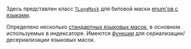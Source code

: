Здесь представлен класс [`TLangMask`](https://a.yandex-team.ru/arc/trunk/arcadia/library/cpp/langmask/langmask.h) для битовой маски [enum'ов с языками](https://a.yandex-team.ru/arc/trunk/arcadia/library/cpp/langs).

Определено несколько [стандартных языковых масок](https://a.yandex-team.ru/arc/trunk/arcadia/library/cpp/langmask/langmask.h?rev=r6913473#L64-69), в основном используемых в индексаторе.
Имеются [функции](https://a.yandex-team.ru/arc/trunk/arcadia/library/cpp/langmask/serialization/langmask.h) для сериализации/десериализации языковых масок.
